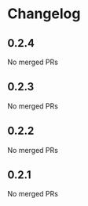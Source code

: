 # Changelog

<!-- <START NEW CHANGELOG ENTRY> -->

## 0.2.4

No merged PRs

<!-- <END NEW CHANGELOG ENTRY> -->

## 0.2.3

No merged PRs

## 0.2.2

No merged PRs

## 0.2.1

No merged PRs
